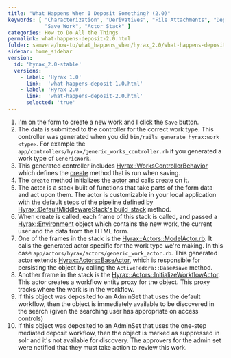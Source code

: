 ```yaml
---
title: "What Happens When I Deposit Something? (2.0)"
keywords: [ "Characterization", "Derivatives", "File Attachments", "Deposit",
            "Save Work", "Actor Stack" ]
categories: How to Do All the Things
permalink: what-happens-deposit-2.0.html
folder: samvera/how-to/what_happens_when/hyrax_2.0/what-happens-deposit.md
sidebar: home_sidebar
version:
  id: 'hyrax_2.0-stable'
  versions:  
    - label: 'Hyrax 1.0'
      link:  'what-happens-deposit-1.0.html'
    - label: 'Hyrax 2.0'
      link:  'what-happens-deposit-2.0.html'
      selected: 'true'
---
```


1. I'm on the form to create a new work and I click the `Save` button.
1. The data is submitted to the controller for the correct work type.  This controller was generated when you did `bin/rails generate hyrax:work <type>`.  For example the `app/controllers/hyrax/generic_works_controller.rb` if you generated a work type of `GenericWork`.
1. This generated controller includes [Hyrax::WorksControllerBehavior](https://github.com/samvera/hyrax/blob/master/app/controllers/concerns/hyrax/works_controller_behavior.rb), which defines the [create](https://github.com/samvera/hyrax/blob/master/app/controllers/concerns/hyrax/works_controller_behavior.rb#L57-L69) method that is run when saving.
1. The `create` method initializes the [actor](https://github.com/samvera/hyrax/blob/master/app/controllers/concerns/hyrax/works_controller_behavior.rb#L139) and calls create on it.
1. The actor is a stack built of functions that take parts of the form data and act upon them.  The actor is customizable in your local application with the default steps of the pipeline defined by [Hyrax::DefaultMiddlewareStack's build_stack](https://github.com/samvera/hyrax/blob/master/app/services/hyrax/default_middleware_stack.rb#L4-L21) method.
1. When create is called, each frame of this stack is called, and passed a [Hyrax::Environment](https://github.com/samvera/hyrax/blob/master/app/actors/hyrax/actors/environment.rb) object which contains the new work, the current user and the data from the HTML form.
1. One of the frames in the stack is the [Hyrax::Actors::ModelActor.rb](https://github.com/samvera/hyrax/blob/master/app/actors/hyrax/actors/model_actor.rb). It calls the generated actor specific for the work type we're making. In this case `app/actors/hyrax/actors/generic_work_actor.rb`.  This generated actor extends [Hyrax::Actors::BaseActor](https://github.com/samvera/hyrax/blob/master/app/actors/hyrax/actors/base_actor.rb), which is responsible for persisting the object by calling the `ActiveFedora::Base#save` method.
1. Another frame in the stack is the [Hyrax::Actors::InitializeWorkflowActor](https://github.com/samvera/hyrax/blob/master/app/actors/hyrax/actors/initialize_workflow_actor.rb).  This actor creates a workflow entity proxy for the object. This proxy tracks where the work is in the workflow.
1. If this object was deposited to an AdminSet that uses the default workflow, then the object is immediately available to be discovered in the search (given the searching user has appropriate on access controls)
1. If this object was deposited to an AdminSet that uses the one-step mediated deposit workflow, then the object is marked as suppressed in solr and it's not available for discovery.  The approvers for the admin set were notified that they must take action to review this work.
